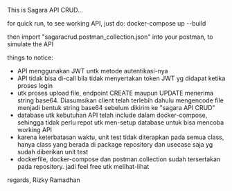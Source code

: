 This is Sagara API CRUD...

for quick run, to see working API, just do:
docker-compose up --build

then import "sagaracrud.postman_collection.json" into your postman, to simulate the API

things to notice: 
- API menggunakan JWT untk metode autentikasi-nya
- API tidak bisa di-call bila tidak menyertakan token JWT yg didapat ketika proses login 
- utk proses upload file, endpoint CREATE maupun UPDATE menerima string base64. Diasumsikan client telah terlebih dahulu mengencode file menjadi bentuk string base64 sebelum dikirim ke "sagara API CRUD"
- database utk kebutuhan API telah include dalam docker-compose, sehingga tidak perlu repot utk men-setup database untuk bisa mencoba working API
- karena keterbatasan waktu, unit test tidak diterapkan pada semua class, hanya class yang berada di package repository dan usecase saja yg sudah diberikan unit test
- dockerfile, docker-compose dan postman.collection sudah tersertakan pada repository. jadi feel free utk melihat-lihat




regards,
Rizky Ramadhan
